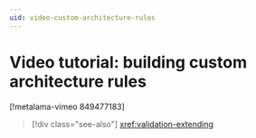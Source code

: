 ```yaml
---
uid: video-custom-architecture-rules
---
```


# Video tutorial: building custom architecture rules

[!metalama-vimeo 849477183]

> [!div class="see-also"]
> <xref:validation-extending>
